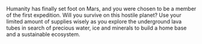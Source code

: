 Humanity has finally set foot on Mars, and you were chosen to be  a member of the first expedition. Will you survive on this hostile  planet? Use your limited amount of supplies wisely as you explore the  underground lava tubes in search of precious water, ice and minerals to  build a home base and a sustainable ecosystem.
